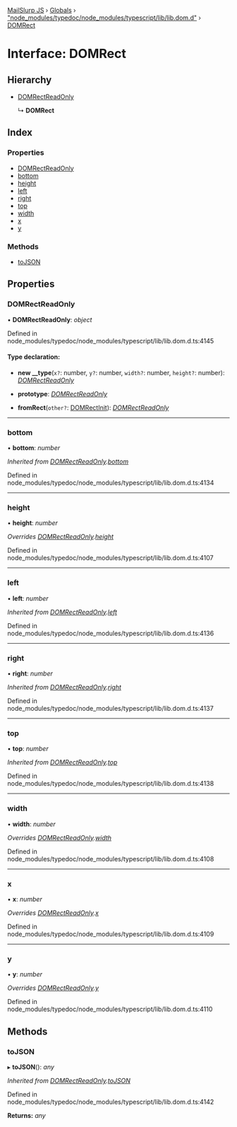 [MailSlurp JS](../README.md) › [Globals](../globals.md) › ["node_modules/typedoc/node_modules/typescript/lib/lib.dom.d"](../modules/_node_modules_typedoc_node_modules_typescript_lib_lib_dom_d_.md) › [DOMRect](_node_modules_typedoc_node_modules_typescript_lib_lib_dom_d_.domrect.md)

# Interface: DOMRect

## Hierarchy

* [DOMRectReadOnly](_node_modules_typedoc_node_modules_typescript_lib_lib_dom_d_.domrectreadonly.md)

  ↳ **DOMRect**

## Index

### Properties

* [DOMRectReadOnly](_node_modules_typedoc_node_modules_typescript_lib_lib_dom_d_.domrect.md#domrectreadonly)
* [bottom](_node_modules_typedoc_node_modules_typescript_lib_lib_dom_d_.domrect.md#bottom)
* [height](_node_modules_typedoc_node_modules_typescript_lib_lib_dom_d_.domrect.md#height)
* [left](_node_modules_typedoc_node_modules_typescript_lib_lib_dom_d_.domrect.md#left)
* [right](_node_modules_typedoc_node_modules_typescript_lib_lib_dom_d_.domrect.md#right)
* [top](_node_modules_typedoc_node_modules_typescript_lib_lib_dom_d_.domrect.md#top)
* [width](_node_modules_typedoc_node_modules_typescript_lib_lib_dom_d_.domrect.md#width)
* [x](_node_modules_typedoc_node_modules_typescript_lib_lib_dom_d_.domrect.md#x)
* [y](_node_modules_typedoc_node_modules_typescript_lib_lib_dom_d_.domrect.md#y)

### Methods

* [toJSON](_node_modules_typedoc_node_modules_typescript_lib_lib_dom_d_.domrect.md#tojson)

## Properties

###  DOMRectReadOnly

• **DOMRectReadOnly**: *object*

Defined in node_modules/typedoc/node_modules/typescript/lib/lib.dom.d.ts:4145

#### Type declaration:

* **new __type**(`x?`: number, `y?`: number, `width?`: number, `height?`: number): *[DOMRectReadOnly](_node_modules_typedoc_node_modules_typescript_lib_lib_dom_d_.domrectreadonly.md)*

* **prototype**: *[DOMRectReadOnly](_node_modules_typedoc_node_modules_typescript_lib_lib_dom_d_.domrectreadonly.md)*

* **fromRect**(`other?`: [DOMRectInit](_node_modules_typedoc_node_modules_typescript_lib_lib_dom_d_.domrectinit.md)): *[DOMRectReadOnly](_node_modules_typedoc_node_modules_typescript_lib_lib_dom_d_.domrectreadonly.md)*

___

###  bottom

• **bottom**: *number*

*Inherited from [DOMRectReadOnly](_node_modules_typedoc_node_modules_typescript_lib_lib_dom_d_.domrectreadonly.md).[bottom](_node_modules_typedoc_node_modules_typescript_lib_lib_dom_d_.domrectreadonly.md#bottom)*

Defined in node_modules/typedoc/node_modules/typescript/lib/lib.dom.d.ts:4134

___

###  height

• **height**: *number*

*Overrides [DOMRectReadOnly](_node_modules_typedoc_node_modules_typescript_lib_lib_dom_d_.domrectreadonly.md).[height](_node_modules_typedoc_node_modules_typescript_lib_lib_dom_d_.domrectreadonly.md#height)*

Defined in node_modules/typedoc/node_modules/typescript/lib/lib.dom.d.ts:4107

___

###  left

• **left**: *number*

*Inherited from [DOMRectReadOnly](_node_modules_typedoc_node_modules_typescript_lib_lib_dom_d_.domrectreadonly.md).[left](_node_modules_typedoc_node_modules_typescript_lib_lib_dom_d_.domrectreadonly.md#left)*

Defined in node_modules/typedoc/node_modules/typescript/lib/lib.dom.d.ts:4136

___

###  right

• **right**: *number*

*Inherited from [DOMRectReadOnly](_node_modules_typedoc_node_modules_typescript_lib_lib_dom_d_.domrectreadonly.md).[right](_node_modules_typedoc_node_modules_typescript_lib_lib_dom_d_.domrectreadonly.md#right)*

Defined in node_modules/typedoc/node_modules/typescript/lib/lib.dom.d.ts:4137

___

###  top

• **top**: *number*

*Inherited from [DOMRectReadOnly](_node_modules_typedoc_node_modules_typescript_lib_lib_dom_d_.domrectreadonly.md).[top](_node_modules_typedoc_node_modules_typescript_lib_lib_dom_d_.domrectreadonly.md#top)*

Defined in node_modules/typedoc/node_modules/typescript/lib/lib.dom.d.ts:4138

___

###  width

• **width**: *number*

*Overrides [DOMRectReadOnly](_node_modules_typedoc_node_modules_typescript_lib_lib_dom_d_.domrectreadonly.md).[width](_node_modules_typedoc_node_modules_typescript_lib_lib_dom_d_.domrectreadonly.md#width)*

Defined in node_modules/typedoc/node_modules/typescript/lib/lib.dom.d.ts:4108

___

###  x

• **x**: *number*

*Overrides [DOMRectReadOnly](_node_modules_typedoc_node_modules_typescript_lib_lib_dom_d_.domrectreadonly.md).[x](_node_modules_typedoc_node_modules_typescript_lib_lib_dom_d_.domrectreadonly.md#x)*

Defined in node_modules/typedoc/node_modules/typescript/lib/lib.dom.d.ts:4109

___

###  y

• **y**: *number*

*Overrides [DOMRectReadOnly](_node_modules_typedoc_node_modules_typescript_lib_lib_dom_d_.domrectreadonly.md).[y](_node_modules_typedoc_node_modules_typescript_lib_lib_dom_d_.domrectreadonly.md#y)*

Defined in node_modules/typedoc/node_modules/typescript/lib/lib.dom.d.ts:4110

## Methods

###  toJSON

▸ **toJSON**(): *any*

*Inherited from [DOMRectReadOnly](_node_modules_typedoc_node_modules_typescript_lib_lib_dom_d_.domrectreadonly.md).[toJSON](_node_modules_typedoc_node_modules_typescript_lib_lib_dom_d_.domrectreadonly.md#tojson)*

Defined in node_modules/typedoc/node_modules/typescript/lib/lib.dom.d.ts:4142

**Returns:** *any*
